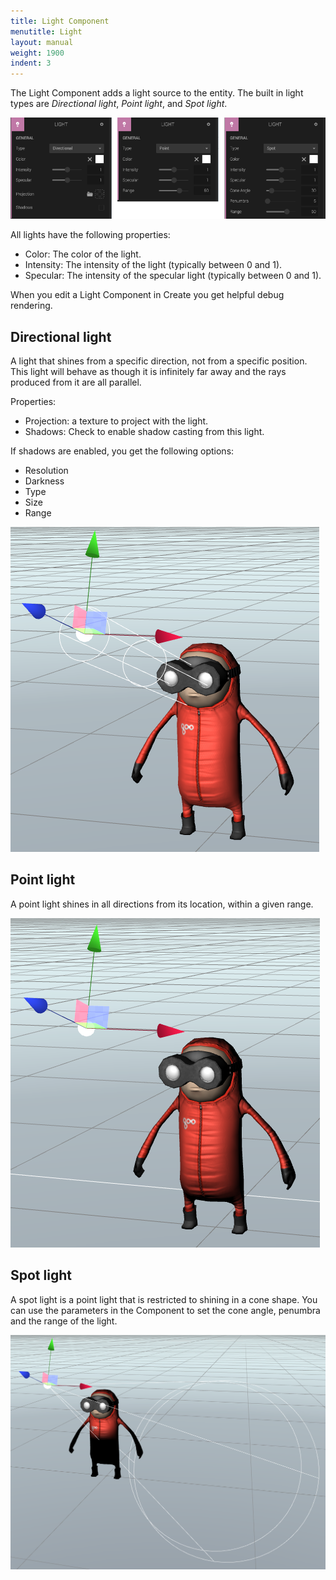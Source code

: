 ```yaml
---
title: Light Component
menutitle: Light
layout: manual
weight: 1900
indent: 3
---
```

The Light Component adds a light source to the entity. The built in light types are *Directional light*, *Point light*, and *Spot light*.

![](light-component-panel.png)

All lights have the following properties:

* Color: The color of the light.
* Intensity: The intensity of the light (typically between 0 and 1).
* Specular: The intensity of the specular light (typically between 0 and 1).

When you edit a Light Component in Create you get helpful debug rendering.

## Directional light

A light that shines from a specific direction, not from a specific position. This light will behave as though it is infinitely far away and the rays produced from it are all parallel.

Properties:

* Projection: a texture to project with the light.
* Shadows: Check to enable shadow casting from this light.

If shadows are enabled, you get the following options:

* Resolution
* Darkness
* Type
* Size
* Range

![](directionallight.png)

## Point light

A point light shines in all directions from its location, within a given range.

![](pointlight.png)

## Spot light

A spot light is a point light that is restricted to shining in a cone shape. You can use the parameters in the Component to set the cone angle, penumbra and the range of the light.

![](spotlight.png)